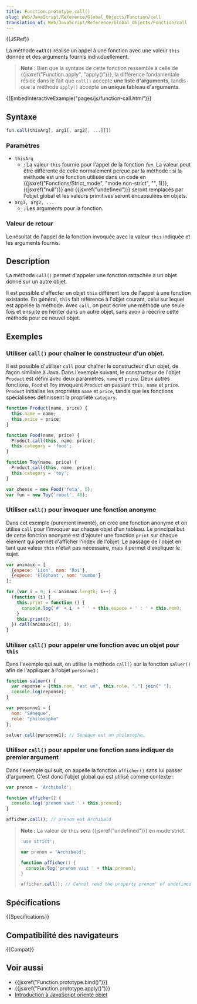 ```yaml
---
title: Function.prototype.call()
slug: Web/JavaScript/Reference/Global_Objects/Function/call
translation_of: Web/JavaScript/Reference/Global_Objects/Function/call
---
```


{{JSRef}}

La méthode **`call()`** réalise un appel à une fonction avec une valeur `this` donnée et des arguments fournis individuellement.

> **Note :** Bien que la syntaxe de cette fonction ressemble à celle de {{jsxref("Function.apply", "apply()")}}, la différence fondamentale réside dans le fait que `call()` accepte **une liste d'arguments**, tandis que la méthode `apply()` accepte **un unique tableau d'arguments**.

{{EmbedInteractiveExample("pages/js/function-call.html")}}

## Syntaxe

```js
fun.call(thisArg[, arg1[, arg2[, ...]]])
```

### Paramètres

- `thisArg`
  - : La valeur `this` fournie pour l'appel de la fonction _`fun`_. La valeur peut être différente de celle normalement perçue par la méthode : si la méthode est une fonction utilisée dans un code en {{jsxref("Fonctions/Strict_mode", "mode non-strict", "", 1)}}, {{jsxref("null")}} and {{jsxref("undefined")}} seront remplacés par l'objet global et les valeurs primitives seront encapsulées en objets.
- `arg1, arg2, ...`
  - : Les arguments pour la fonction.

### Valeur de retour

Le résultat de l'appel de la fonction invoquée avec la valeur `this` indiquée et les arguments fournis.

## Description

La méthode `call()` permet d'appeler une fonction rattachée à un objet donné sur un autre objet.

Il est possible d'affecter un objet `this` différent lors de l'appel à une fonction existante. En général, `this` fait référence à l'objet courant, celui sur lequel est appelée la méthode. Avec `call`, on peut écrire une méthode une seule fois et ensuite en hériter dans un autre objet, sans avoir à réécrire cette méthode pour ce nouvel objet.

## Exemples

### Utiliser `call()` pour chaîner le constructeur d'un objet.

Il est possible d'utiliser `call` pour chaîner le constructeur d'un objet, de façon similaire à Java. Dans l'exemple suivant, le constructeur de l'objet `Product` est défini avec deux paramètres, `name` et `price`. Deux autres fonctions, `Food` et `Toy` invoquent `Product` en passant `this,` `name` et `price`. `Product` initialise les propriétés `name` et `price`, tandis que les fonctions spécialisées définissent la propriété `category`.

```js
function Product(name, price) {
  this.name = name;
  this.price = price;
}

function Food(name, price) {
  Product.call(this, name, price);
  this.category = 'food';
}

function Toy(name, price) {
  Product.call(this, name, price);
  this.category = 'toy';
}

var cheese = new Food('feta', 5);
var fun = new Toy('robot', 40);
```

### Utiliser `call()` pour invoquer une fonction anonyme

Dans cet exemple (purement inventé), on crée une fonction anonyme et on utilise `call` pour l'invoquer sur chaque objet d'un tableau. Le principal but de cette fonction anonyme est d'ajouter une fonction `print` sur chaque élément qui permet d'afficher l'index de l'objet. Le passage de l'objet en tant que valeur `this` n'était pas nécessaire, mais il permet d'expliquer le sujet.

```js
var animaux = [
  {espece: 'Lion', nom: 'Roi'},
  {espece: 'Éléphant', nom: 'Dumbo'}
];

for (var i = 0; i < animaux.length; i++) {
  (function (i) {
    this.print = function () {
      console.log('#' + i  + ' ' + this.espece + ' : ' + this.nom);
    }
    this.print();
  }).call(animaux[i], i);
}
```

### Utiliser `call()` pour appeler une fonction avec un objet pour `this`

Dans l'exemple qui suit, on utilise la méthode `call()` sur la fonction `saluer()` afin de l'appliquer à l'objet `personne1` :

```js
function saluer() {
  var reponse = [this.nom, "est un", this.role, "."].join(" ");
  console.log(reponse);
}

var personne1 = {
  nom: "Sénèque",
  role: "philosophe"
};

saluer.call(personne1); // Sénèque est un philosophe.
```

### Utiliser `call()` pour appeler une fonction sans indiquer de premier argument

Dans l'exemple qui suit, on appelle la fonction `afficher()` sans lui passer d'argument. C'est donc l'objet global qui est utilisé comme contexte :

```js
var prenom = 'Archibald';

function afficher() {
  console.log('prenom vaut ' + this.prenom);
}

afficher.call(); // prenom est Archibald
```

> **Note :** La valeur de `this` sera {{jsxref("undefined")}} en mode strict.
>
> ```js
> 'use strict';
>
> var prenom = 'Archibald';
>
> function afficher() {
>   console.log('prenom vaut ' + this.prenom);
> }
>
> afficher.call(); // Cannot read the property prenom' of undefined
> ```

## Spécifications

{{Specifications}}

## Compatibilité des navigateurs

{{Compat}}

## Voir aussi

- {{jsxref("Function.prototype.bind()")}}
- {{jsxref("Function.prototype.apply()")}}
- [Introduction à JavaScript orienté objet](/fr/docs/Web/JavaScript/Introduction_à_JavaScript_orienté_objet)
